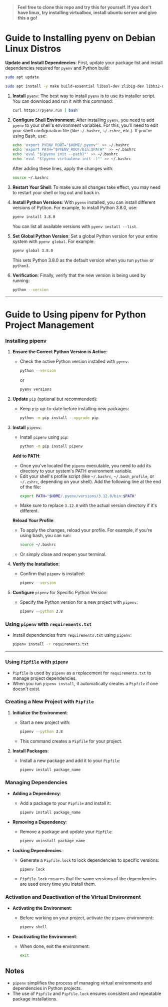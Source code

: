 > **Feel free to clone this repo and try this for yourself. If you don't have linux, try installing virtualbox, install ubuntu server and give this a go!**

# Guide to Installing pyenv on Debian Linux Distros

**Update and Install Dependencies**:
First, update your package list and install dependencies required for `pyenv` and Python build:

```bash
sudo apt update

sudo apt install -y make build-essential libssl-dev zlib1g-dev libbz2-dev libreadline-dev libsqlite3-dev wget curl llvm libncurses5-dev libncursesw5-dev xz-utils tk-dev libffi-dev liblzma-dev git
```

1. **Install** `pyenv`:
   The best way to install `pyenv` is to use its installer script. You can download and run it with this command:

   ```bash
   curl https://pyenv.run | bash
   ```

2. **Configure Shell Environment**:
   After installing `pyenv`, you need to add `pyenv` to your shell's environment variables. For this, you'll need to edit your shell configuration file (like `~/.bashrc`, `~/.zshrc`, etc.). If you're using Bash, use:

   ```bash
   echo 'export PYENV_ROOT="$HOME/.pyenv"' >> ~/.bashrc
   echo 'export PATH="$PYENV_ROOT/bin:$PATH"' >> ~/.bashrc
   echo 'eval "$(pyenv init --path)"' >> ~/.bashrc
   echo 'eval "$(pyenv virtualenv-init -)"' >> ~/.bashrc
   ```

   After adding these lines, apply the changes with:

   ```bash
   source ~/.bashrc
   ```

3. **Restart Your Shell**:
   To make sure all changes take effect, you may need to restart your shell or log out and back in.
4. **Install Python Versions**:
   With `pyenv` installed, you can install different versions of Python. For example, to install Python 3.8.0, use:

   ```bash
   pyenv install 3.8.0
   ```

   You can list all available versions with `pyenv install --list`.

5. **Set Global Python Version**:
   Set a global Python version for your entire system with `pyenv global`. For example:

   ```bash
   pyenv global 3.8.0
   ```

   This sets Python 3.8.0 as the default version when you run `python` or `python3`.

6. **Verification**:
   Finally, verify that the new version is being used by running:

   ```bash
   python --version
   ```

---

# Guide to Using pipenv for Python Project Management

### Installing pipenv

1. **Ensure the Correct Python Version is Active**:

   - Check the active Python version installed with `pyenv`:

     ```bash
     python --version
     ```

     or

     ```bash
     pyenv versions
     ```

2. **Update** `pip` (optional but recommended):

   - Keep `pip` up-to-date before installing new packages:

     ```bash
     python -m pip install --upgrade pip
     ```

3. **Install** `pipenv`:

   - Install `pipenv` using `pip`:

     ```bash
     python -m pip install pipenv
     ```

   **Add to PATH**:

   - Once you've located the `pipenv` executable, you need to add its directory to your system's PATH environment variable.
   - Edit your shell's profile script (like `~/.bashrc`, `~/.bash_profile`, or `~/.zshrc`, depending on your shell). Add the following line at the end of the file:
     ```bash
     export PATH="$HOME/.pyenv/versions/3.12.0/bin:$PATH"
     ```
   - Make sure to replace `3.12.0` with the actual version directory if it's different.

   **Reload Your Profile**:

   - To apply the changes, reload your profile. For example, if you're using bash, you can run:
     ```bash
     source ~/.bashrc
     ```
   - Or simply close and reopen your terminal.

4. **Verify the Installation**:

   - Confirm that `pipenv` is installed:

     ```bash
     pipenv --version
     ```

5. **Configure** `pipenv` for Specific Python Version:

   - Specify the Python version for a new project with `pipenv`:

     ```bash
     pipenv --python 3.8
     ```

### Using `pipenv` with `requirements.txt`

- Install dependencies from `requirements.txt` using `pipenv`:

  ```bash
  pipenv install -r requirements.txt
  ```

---

### Using `Pipfile` with `pipenv`

- `Pipfile` is used by `pipenv` as a replacement for `requirements.txt` to manage project dependencies.
- When you run `pipenv install`, it automatically creates a `Pipfile` if one doesn't exist.

### Creating a New Project with `Pipfile`

1. **Initialize the Environment**:

   - Start a new project with:

     ```bash
     pipenv --python 3.8
     ```

   - This command creates a `Pipfile` for your project.

2. **Install Packages**:

   - Install a new package and add it to your `Pipfile`:

     ```bash
     pipenv install package_name
     ```

### Managing Dependencies

- **Adding a Dependency**:

  - Add a package to your `Pipfile` and install it:

    ```bash
    pipenv install package_name
    ```

- **Removing a Dependency**:

  - Remove a package and update your `Pipfile`:

    ```bash
    pipenv uninstall package_name
    ```

- **Locking Dependencies**:

  - Generate a `Pipfile.lock` to lock dependencies to specific versions:

    ```bash
    pipenv lock
    ```

  - `Pipfile.lock` ensures that the same versions of the dependencies are used every time you install them.

### Activation and Deactivation of the Virtual Environment

- **Activating the Environment**:

  - Before working on your project, activate the `pipenv` environment:

    ```bash
    pipenv shell
    ```

- **Deactivating the Environment**:

  - When done, exit the environment:

    ```bash
    exit
    ```

## Notes

- `pipenv` simplifies the process of managing virtual environments and dependencies in Python projects.
- The use of `Pipfile` and `Pipfile.lock` ensures consistent and repeatable package installations.
